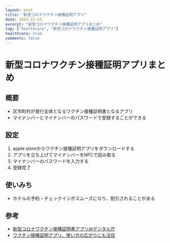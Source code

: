```yaml
---
layout: post
title: "新型コロナワクチン接種証明アプリ"
date: 2021-12-23
excerpt: "新型コロナワクチン接種証明アプリまとめ"
tag: ["healthcare", "新型コロナワクチン接種証明アプリ"]
healthcare: true
comments: false
---
```


# 新型コロナワクチン接種証明アプリまとめ

## 概要
 - 区市町村が発行主体となるワクチン接種証明書となるアプリ
 - マイナンバーとマイナンバーのパスワードで登録することができる

## 設定
 1. apple storeからワクチン接種証明アプリをダウンロードする
 2. アプリを立ち上げてマイナンバーをNFCで読み取る
 3. マイナンバーのパスワードを入力する
 4. 登録完了

## 使いみち
 - ホテルの予約・チェックインがスムーズになり、割引されることがある
 
## 参考
 - [新型コロナワクチン接種証明書アプリ@デジタル庁](https://www.digital.go.jp/policies/posts/vaccinecert)
 - [ワクチン接種証明アプリ、使い方の広がりにも注目](https://ascii.jp/elem/000/004/078/4078448/3/)

